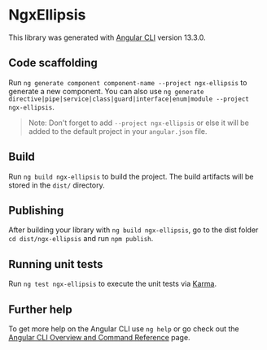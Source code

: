 # NgxEllipsis

This library was generated with [Angular CLI](https://github.com/angular/angular-cli) version 13.3.0.

## Code scaffolding

Run `ng generate component component-name --project ngx-ellipsis` to generate a new component. You can also use `ng generate directive|pipe|service|class|guard|interface|enum|module --project ngx-ellipsis`.
> Note: Don't forget to add `--project ngx-ellipsis` or else it will be added to the default project in your `angular.json` file. 

## Build

Run `ng build ngx-ellipsis` to build the project. The build artifacts will be stored in the `dist/` directory.

## Publishing

After building your library with `ng build ngx-ellipsis`, go to the dist folder `cd dist/ngx-ellipsis` and run `npm publish`.

## Running unit tests

Run `ng test ngx-ellipsis` to execute the unit tests via [Karma](https://karma-runner.github.io).

## Further help

To get more help on the Angular CLI use `ng help` or go check out the [Angular CLI Overview and Command Reference](https://angular.io/cli) page.
